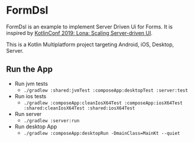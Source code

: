 # FormDsl

FormDsl is an example to implement Server Driven Ui for Forms. It is inspired by [KotlinConf 2019: Lona: Scaling Server-driven UI](https://youtu.be/Ir8lq4rSyyc?si=KLpfLwO-yUrep91T).

This is a Kotlin Multiplatform project targeting Android, iOS, Desktop, Server.

## Run the App

 - Run jvm tests
   - `./gradlew :shared:jvmTest :composeApp:desktopTest :server:test `
 - Run ios tests
   - `./gradlew :composeApp:cleanIosX64Test :composeApp:iosX64Test :shared:cleanIosX64Test :shared:iosX64Test`
 - Run server
   - `./gradlew :server:run`
 - Run desktop App
   - `./gradlew :composeApp:desktopRun -DmainClass=MainKt --quiet`
